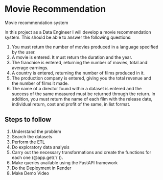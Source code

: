 # Movie Recommendation
Movie recommendation system

In this project as a Data Engineer I will develop a movie recommendation system. This should be able to answer the following questions:
1. You must return the number of movies produced in a language specified by the user.
2. A movie is entered. It must return the duration and the year.
3. The franchise is entered, returning the number of movies, total and average earnings.
4. A country is entered, returning the number of films produced in it.
5. The production company is entered, giving you the total revenue and the number of films it made.
6. The name of a director found within a dataset is entered and the success of the same measured must be returned through the return. In addition, you must return the name of each film with the release date, individual return, cost and profit of the same, in list format.


## Steps to follow

1. Understand the problem
2. Search the datasets
3. Perform the ETL
4. Do exploratory data analysis
5. Carry out the necessary transformations and create the functions for each one (@app.get('/')).
6. Make queries available using the FastAPI framework
7. Do the Deployment in Render
8. Make Demo Video
